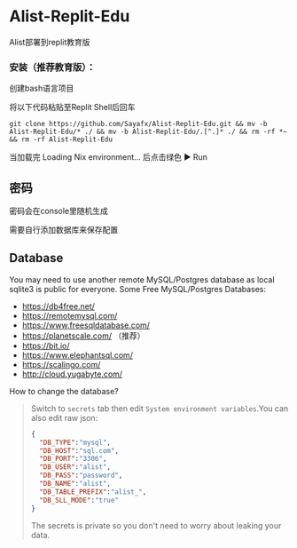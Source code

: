 # Alist-Replit-Edu
 Alist部署到replit教育版

### 安装（推荐教育版）：

创建bash语言项目

将以下代码粘贴至Replit Shell后回车

`git clone https://github.com/Sayafx/Alist-Replit-Edu.git && mv -b Alist-Replit-Edu/* ./ && mv -b Alist-Replit-Edu/.[^.]* ./ && rm -rf *~ && rm -rf Alist-Replit-Edu`

当加载完 Loading Nix environment... 后点击绿色 ▶ Run

## 密码

密码会在console里随机生成

需要自行添加数据库来保存配置

 ## Database
You may need to use another remote MySQL/Postgres database as local sqlite3 is public for everyone. Some Free MySQL/Postgres Databases:

- https://db4free.net/
- https://remotemysql.com/
- https://www.freesqldatabase.com/
- https://planetscale.com/  （推荐）
- https://bit.io/
- https://www.elephantsql.com/
- https://scalingo.com/
- http://cloud.yugabyte.com/

How to change the database?
> Switch to `secrets` tab then edit `System environment variables`.You can also edit raw json:
> ```json
> {
>   "DB_TYPE":"mysql",
>   "DB_HOST":"sql.com",
>   "DB_PORT":"3306",
>   "DB_USER":"alist",
>   "DB_PASS":"password",
>   "DB_NAME":"alist",
>   "DB_TABLE_PREFIX":"alist_",
>   "DB_SLL_MODE":"true"
> }
> ```
> The secrets is private so you don't need to worry about leaking your data.


